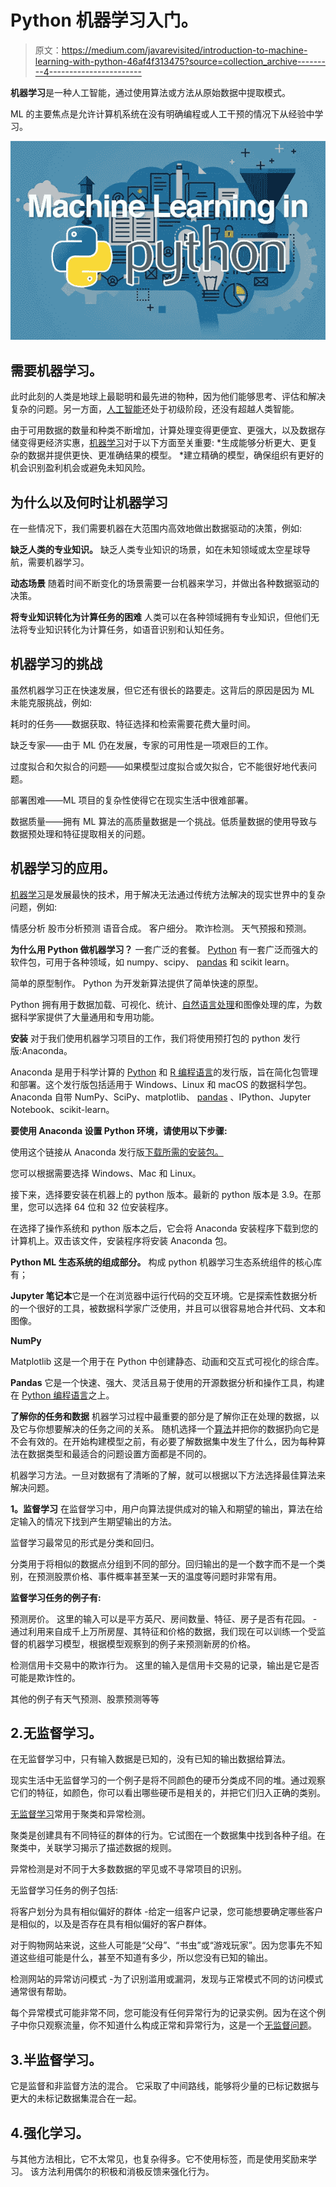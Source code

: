 # Python 机器学习入门。

> 原文：<https://medium.com/javarevisited/introduction-to-machine-learning-with-python-46af4f313475?source=collection_archive---------4----------------------->

**机器学习**是一种人工智能，通过使用算法或方法从原始数据中提取模式。

ML 的主要焦点是允许计算机系统在没有明确编程或人工干预的情况下从经验中学习。

![](img/bea8356e3afa103eb8bb2f67dc11a2f3.png)

## **需要机器学习。**

此时此刻的人类是地球上最聪明和最先进的物种，因为他们能够思考、评估和解决复杂的问题。另一方面，[人工智能](/javarevisited/7-best-courses-to-learn-artificial-intelligence-in-2020-26d59d62f6fe)还处于初级阶段，还没有超越人类智能。

由于可用数据的数量和种类不断增加，计算处理变得更便宜、更强大，以及数据存储变得更经济实惠，[机器学习](/javarevisited/my-favorite-data-science-and-machine-learning-courses-from-coursera-udemy-and-pluralsight-eafc73acc73f)对于以下方面至关重要:
*生成能够分析更大、更复杂的数据并提供更快、更准确结果的模型。
*建立精确的模型，确保组织有更好的机会识别盈利机会或避免未知风险。

## 为什么以及何时让机器学习

在一些情况下，我们需要机器在大范围内高效地做出数据驱动的决策，例如:

**缺乏人类的专业知识。**
缺乏人类专业知识的场景，如在未知领域或太空星球导航，需要机器学习。

**动态场景**
随着时间不断变化的场景需要一台机器来学习，并做出各种数据驱动的决策。

**将专业知识转化为计算任务的困难**
人类可以在各种领域拥有专业知识，但他们无法将专业知识转化为计算任务，如语音识别和认知任务。

## 机器学习的挑战

虽然机器学习正在快速发展，但它还有很长的路要走。这背后的原因是因为 ML 未能克服挑战，例如:

耗时的任务——数据获取、特征选择和检索需要花费大量时间。

缺乏专家——由于 ML 仍在发展，专家的可用性是一项艰巨的工作。

过度拟合和欠拟合的问题——如果模型过度拟合或欠拟合，它不能很好地代表问题。

部署困难——ML 项目的复杂性使得它在现实生活中很难部署。

数据质量——拥有 ML 算法的高质量数据是一个挑战。低质量数据的使用导致与数据预处理和特征提取相关的问题。

## 机器学习的应用。

[机器学习](/javarevisited/10-free-machine-learning-courses-for-beginners-181f83b4c816)是发展最快的技术，用于解决无法通过传统方法解决的现实世界中的复杂问题，例如:

情感分析
股市分析预测
语音合成。
客户细分。
欺诈检测。
天气预报和预测。

**为什么用 Python 做机器学习？**
一套广泛的套餐。
[Python](/javarevisited/top-10-courses-to-learn-python-for-web-development-in-2020-best-of-lot-efe11fb6d212) 有一套广泛而强大的软件包，可用于各种领域，如 numpy、scipy、 [pandas](https://becominghuman.ai/5-best-courses-to-learn-pythons-pandas-libary-for-data-analysis-and-data-science-34b62abb0e96) 和 scikit learn。

简单的原型制作。
Python 为开发新算法提供了简单快速的原型。

Python 拥有用于数据加载、可视化、统计、[自然语言处理](/javarevisited/10-best-nlp-natural-language-processing-with-python-courses-for-beginners-bfe526c6b0b2)和图像处理的库，为数据科学家提供了大量通用和专用功能。

**安装**
对于我们使用机器学习项目的工作，我们将使用预打包的 python 发行版:Anaconda。

Anaconda 是用于科学计算的 [Python](/javarevisited/8-advanced-python-programming-courses-for-intermediate-programmer-cc3bd47a4d19) 和 [R 编程语言](/javarevisited/10-free-python-tutorials-and-courses-from-google-microsoft-and-coursera-for-beginners-96b9ad20b4e6)的发行版，旨在简化包管理和部署。这个发行版包括适用于 Windows、Linux 和 macOS 的数据科学包。
Anaconda 自带 NumPy、SciPy、matplotlib、 [pandas](https://javarevisited.blogspot.com/2019/10/top-5-courses-to-learn-pandas-for-data-analysis-python.html) 、IPython、Jupyter Notebook、scikit-learn。

**要使用 Anaconda 设置 Python 环境，请使用以下步骤:**

使用这个链接从 Anaconda 发行版[下载所需的安装包。](https://www.anaconda.com/products/individual)

您可以根据需要选择 Windows、Mac 和 Linux。

接下来，选择要安装在机器上的 python 版本。最新的 python 版本是 3.9。在那里，您可以选择 64 位和 32 位安装程序。

在选择了操作系统和 python 版本之后，它会将 Anaconda 安装程序下载到您的计算机上。双击该文件，安装程序将安装 Anaconda 包。

**Python ML 生态系统的组成部分。**
构成 python 机器学习生态系统组件的核心库有；

**Jupyter 笔记本**它是一个在浏览器中运行代码的交互环境。它是探索性数据分析的一个很好的工具，被数据科学家广泛使用，并且可以很容易地合并代码、文本和图像。

**NumPy**

Matplotlib
这是一个用于在 Python 中创建静态、动画和交互式可视化的综合库。

**Pandas**
它是一个快速、强大、灵活且易于使用的开源数据分析和操作工具，构建在 [Python 编程语言](/javarevisited/10-free-python-tutorials-and-courses-from-google-microsoft-and-coursera-for-beginners-96b9ad20b4e6)之上。

**了解你的任务和数据**
机器学习过程中最重要的部分是了解你正在处理的数据，以及它与你想要解决的任务之间的关系。
随机选择一个[算法](https://www.java67.com/2018/06/data-structure-and-algorithm-interview-questions-programmers.html)并把你的数据扔向它是不会有效的。在开始构建模型之前，有必要了解数据集中发生了什么，因为每种算法在数据类型和最适合的问题设置方面都是不同的。

机器学习方法。一旦对数据有了清晰的了解，就可以根据以下方法选择最佳算法来解决问题。

**1。监督学习**
在监督学习中，用户向算法提供成对的输入和期望的输出，算法在给定输入的情况下找到产生期望输出的方法。

监督学习最常见的形式是分类和回归。

分类用于将相似的数据点分组到不同的部分。回归输出的是一个数字而不是一个类别，在预测股票价格、事件概率甚至某一天的温度等问题时非常有用。

**监督学习任务的例子有:**

预测房价。
这里的输入可以是平方英尺、房间数量、特征、房子是否有花园。
-通过利用来自成千上万所房屋、其特征和价格的数据，我们现在可以训练一个受监督的机器学习模型，根据模型观察到的例子来预测新房的价格。

检测信用卡交易中的欺诈行为。
这里的输入是信用卡交易的记录，输出是它是否可能是欺诈性的。

其他的例子有天气预测、股票预测等等

## 2.无监督学习。

在无监督学习中，只有输入数据是已知的，没有已知的输出数据给算法。

现实生活中无监督学习的一个例子是将不同颜色的硬币分类成不同的堆。通过观察它们的特征，如颜色，你可以看出哪些硬币是相关的，并把它们归入正确的类别。

[无监督学习](https://www.java67.com/2018/10/top-10-data-science-and-machine-learning-courses.html)常用于聚类和异常检测。

聚类是创建具有不同特征的群体的行为。它试图在一个数据集中找到各种子组。在聚类中，关联学习揭示了描述数据的规则。

异常检测是对不同于大多数数据的罕见或不寻常项目的识别。

无监督学习任务的例子包括:

将客户划分为具有相似偏好的群体
-给定一组客户记录，您可能想要确定哪些客户是相似的，以及是否存在具有相似偏好的客户群体。

对于购物网站来说，这些人可能是“父母”、“书虫”或“游戏玩家”。因为您事先不知道这些组可能是什么，甚至不知道有多少，所以您没有已知的输出。

检测网站的异常访问模式
-为了识别滥用或漏洞，发现与正常模式不同的访问模式通常很有帮助。

每个异常模式可能非常不同，您可能没有任何异常行为的记录实例。因为在这个例子中你只观察流量，你不知道什么构成正常和异常行为，这是一个[无监督问题](https://www.java67.com/2020/07/top-5-machine-learning-algorithms-for-beginners.html)。

## 3.半监督学习。

它是监督和非监督方法的混合。
它采取了中间路线，能够将少量的已标记数据与更大的未标记数据集混合在一起。

## 4.强化学习。

与其他方法相比，它不太常见，也复杂得多。它不使用标签，而是使用奖励来学习。
该方法利用偶尔的积极和消极反馈来强化行为。